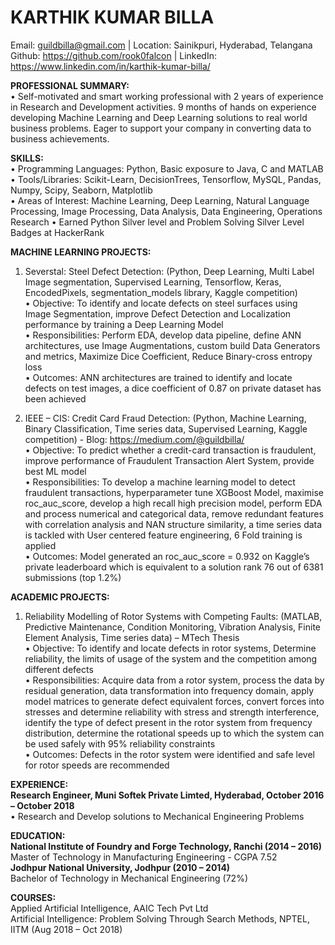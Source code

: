 # KARTHIK KUMAR BILLA
Email: guildbilla@gmail.com    |    Location: Sainikpuri, Hyderabad, Telangana<br>
Github: https://github.com/rook0falcon   |   LinkedIn: https://www.linkedin.com/in/karthik-kumar-billa/ <br>

**PROFESSIONAL SUMMARY:**<br>
•	Self-motivated and smart working professional with 2 years of experience in Research and Development activities. 9 months of hands on experience developing Machine Learning and Deep Learning solutions to real world business problems. Eager to support your company in converting data to business achievements.<br>

**SKILLS:**<br>
•	Programming Languages: Python, Basic exposure to Java, C and MATLAB<br>
•	Tools/Libraries: Scikit-Learn, DecisionTrees, Tensorflow, MySQL, Pandas, Numpy, Scipy, Seaborn, Matplotlib<br>
•	Areas of Interest: Machine Learning, Deep Learning, Natural Language Processing, Image Processing, Data Analysis, Data Engineering, Operations Research
•	Earned Python Silver level and Problem Solving Silver Level Badges at HackerRank<br>

**MACHINE LEARNING PROJECTS:** <br>

1. Severstal: Steel Defect Detection: (Python, Deep Learning, Multi Label Image segmentation, Supervised Learning, Tensorflow, Keras, EncodedPixels, segmentation_models library, Kaggle competition)<br>
•	Objective:  To identify and locate defects on steel surfaces using Image Segmentation, improve Defect Detection and Localization performance by training a Deep Learning Model<br>
•	Responsibilities: Perform EDA, develop data pipeline, define ANN architectures, use Image Augmentations, custom build Data Generators and metrics, Maximize Dice Coefficient, Reduce Binary-cross entropy loss<br>
•	Outcomes: ANN architectures are trained to identify and locate defects on test images, a dice coefficient of 0.87 on private dataset has been achieved<br>

2. IEEE – CIS: Credit Card Fraud Detection: (Python, Machine Learning, Binary Classification, Time series data, Supervised Learning, Kaggle competition) - Blog:  https://medium.com/@guildbilla/<br>
•	Objective:  To predict whether a credit-card transaction is fraudulent, improve performance of Fraudulent Transaction Alert System, provide best ML model<br>
•	Responsibilities: To develop a machine learning model to detect fraudulent transactions, hyperparameter tune XGBoost Model, maximise roc_auc_score, develop a high recall high precision model, perform EDA and process numerical and categorical data, remove redundant features with correlation analysis and NAN structure similarity, a time series data is tackled with User centered feature engineering, 6 Fold training is applied<br>
•	Outcomes: Model generated an roc_auc_score = 0.932 on Kaggle’s private leaderboard which is equivalent to a solution rank 76 out of 6381 submissions (top 1.2%)<br>

**ACADEMIC PROJECTS:**<br>
1. Reliability Modelling of Rotor Systems with Competing Faults: (MATLAB, Predictive Maintenance, Condition Monitoring, Vibration Analysis, Finite Element Analysis, Time series data) – MTech Thesis<br>
•	Objective:  To identify and locate defects in rotor systems, Determine reliability, the limits of usage of the system and the competition among different defects<br>
•	Responsibilities: Acquire data from a rotor system, process the data by residual generation, data transformation into frequency domain, apply model matrices to generate defect equivalent forces, convert forces into stresses and determine reliability with stress and strength interference, identify the type of defect present in the rotor system from frequency distribution, determine the rotational speeds up to which the system can be used safely with 95% reliability constraints<br>
•	Outcomes: Defects in the rotor system were identified and safe level for rotor speeds are recommended<br>

**EXPERIENCE:** <br>
**Research Engineer, Muni Softek Private Limted, Hyderabad, October 2016 – October 2018**<br>
•	Research and Develop solutions to Mechanical Engineering Problems<br>

**EDUCATION:**<br>
**National Institute of Foundry and Forge Technology, Ranchi (2014 – 2016)**<br>
Master of Technology in Manufacturing Engineering - CGPA 7.52<br>
**Jodhpur National University, Jodhpur (2010 – 2014)**<br>
Bachelor of Technology in Mechanical Engineering (72%)<br>

**COURSES:** <br>
Applied Artificial Intelligence, AAIC Tech Pvt Ltd <br>
Artificial Intelligence: Problem Solving Through Search Methods, NPTEL, IITM (Aug 2018 – Oct 2018)<br>
